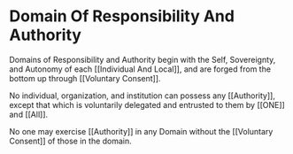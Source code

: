 # Domain Of Responsibility And Authority

Domains of Responsibility and Authority begin with the Self, Sovereignty, and Autonomy of each [[Individual And Local]], and are forged from the bottom up through [[Voluntary Consent]].  

No individual, organization, and institution can possess any [[Authority]], except that which is voluntarily delegated and entrusted to them by [[ONE]] and [[All]].  

No one may exercise [[Authority]] in any Domain without the [[Voluntary Consent]] of those in the domain. 